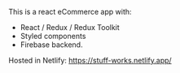 This is a react eCommerce app with:
- React / Redux / Redux Toolkit 
- Styled components 
- Firebase backend. 

Hosted in Netlify: https://stuff-works.netlify.app/
